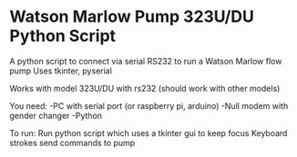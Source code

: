 # Watson Marlow Pump 323U/DU Python Script
A python script to connect via serial RS232 to run a Watson Marlow flow pump
Uses tkinter, pyserial

Works with model 323U/DU with rs232 (should work with other models)

You need:
-PC with serial port (or raspberry pi, arduino)
-Null modem with gender changer
-Python

To run:
Run python script which uses a tkinter gui to keep focus
Keyboard strokes send commands to pump 

